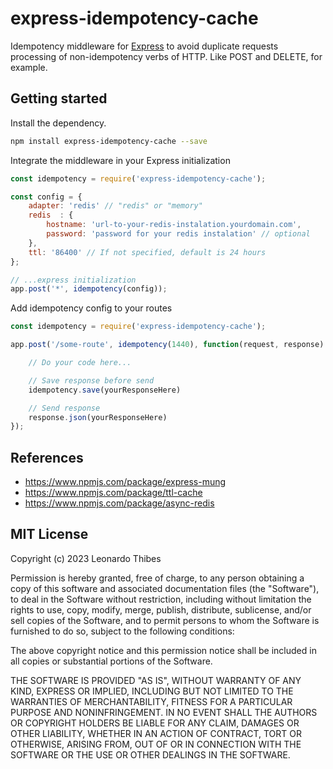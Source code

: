 express-idempotency-cache
=========================

Idempotency middleware for [Express](https://expressjs.com) to avoid duplicate requests processing of non-idempotency verbs of HTTP. Like POST and DELETE, for example.

Getting started
---------------

Install the dependency.
```bash
npm install express-idempotency-cache --save
```

Integrate the middleware in your Express initialization

```javascript
const idempotency = require('express-idempotency-cache');

const config = {
    adapter: 'redis' // "redis" or "memory"
    redis  : {
        hostname: 'url-to-your-redis-instalation.yourdomain.com',
        password: 'password for your redis instalation' // optional
    },
    ttl: '86400' // If not specified, default is 24 hours
};

// ...express initialization
app.post('*', idempotency(config));
```

Add idempotency config to your routes
```javascript
const idempotency = require('express-idempotency-cache');

app.post('/some-route', idempotency(1440), function(request, response) {

    // Do your code here...

    // Save response before send
    idempotency.save(yourResponseHere)

    // Send response
    response.json(yourResponseHere)
});
```

References
----------

 * https://www.npmjs.com/package/express-mung
 * https://www.npmjs.com/package/ttl-cache
 * https://www.npmjs.com/package/async-redis

MIT License
-----------

Copyright (c) 2023 Leonardo Thibes

Permission is hereby granted, free of charge, to any person obtaining a copy
of this software and associated documentation files (the "Software"), to deal
in the Software without restriction, including without limitation the rights
to use, copy, modify, merge, publish, distribute, sublicense, and/or sell
copies of the Software, and to permit persons to whom the Software is
furnished to do so, subject to the following conditions:

The above copyright notice and this permission notice shall be included in all
copies or substantial portions of the Software.

THE SOFTWARE IS PROVIDED "AS IS", WITHOUT WARRANTY OF ANY KIND, EXPRESS OR
IMPLIED, INCLUDING BUT NOT LIMITED TO THE WARRANTIES OF MERCHANTABILITY,
FITNESS FOR A PARTICULAR PURPOSE AND NONINFRINGEMENT. IN NO EVENT SHALL THE
AUTHORS OR COPYRIGHT HOLDERS BE LIABLE FOR ANY CLAIM, DAMAGES OR OTHER
LIABILITY, WHETHER IN AN ACTION OF CONTRACT, TORT OR OTHERWISE, ARISING FROM,
OUT OF OR IN CONNECTION WITH THE SOFTWARE OR THE USE OR OTHER DEALINGS IN THE
SOFTWARE.
